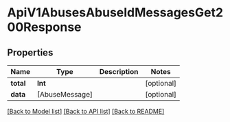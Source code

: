 # ApiV1AbusesAbuseIdMessagesGet200Response

## Properties
Name | Type | Description | Notes
------------ | ------------- | ------------- | -------------
**total** | **Int** |  | [optional] 
**data** | [AbuseMessage] |  | [optional] 

[[Back to Model list]](../README.md#documentation-for-models) [[Back to API list]](../README.md#documentation-for-api-endpoints) [[Back to README]](../README.md)


